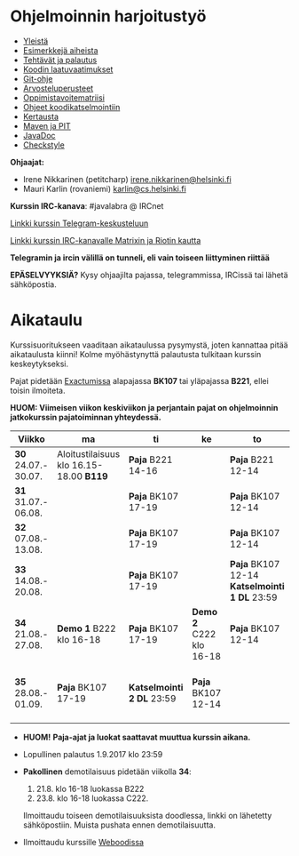 # Ohjelmoinnin harjoitustyö
* [Yleistä](ohjeet/Yleista.md)
* [Esimerkkejä aiheista](ohjeet/Esimerkkeja-aiheista.md)
* [Tehtävät ja palautus](ohjeet/Tehtavat-ja-palautus.md)
* [Koodin laatuvaatimukset](ohjeet/Koodin-laatuvaatimukset.md)
* [Git-ohje](ohjeet/Git-ohje.md)
* [Arvosteluperusteet](ohjeet/Arvosteluperusteet.md)
* [Oppimistavoitematriisi](http://www.cs.helsinki.fi/courses/58160/matriisi)
* [Ohjeet koodikatselmointiin](ohjeet/Koodikatselmointi.md)
* [Kertausta](ohjeet/Kertausta.md)
* [Maven ja PIT](ohjeet/Maven-ja-PIT.md)
* [JavaDoc](ohjeet/JavaDoc.md)
* [Checkstyle](ohjeet/Checkstyle.md)

**Ohjaajat:**
* Irene Nikkarinen (petitcharp) irene.nikkarinen@helsinki.fi
* Mauri Karlin (rovaniemi) karlin@cs.helsinki.fi

**Kurssin IRC-kanava**:
\#javalabra @ IRCnet

[Linkki kurssin Telegram-keskusteluun](https://t.me/javalabra)

[Linkki kurssin IRC-kanavalle Matrixin ja Riotin kautta](https://riot.im/app/#/room/#_ircnet_#javalabra:irc.snt.utwente.nl)

**Telegramin ja ircin välillä on tunneli, eli vain toiseen liittyminen riittää**

**EPÄSELVYYKSIÄ?** Kysy ohjaajilta pajassa, telegrammissa, IRCissä tai lähetä sähköpostia.

# Aikataulu

Kurssisuoritukseen vaaditaan aikataulussa pysymystä, joten kannattaa pitää aikataulusta kiinni! Kolme myöhästynyttä palautusta tulkitaan kurssin keskeytykseksi.

Pajat pidetään [Exactumissa](http://www.helsinki.fi/teknos/opetustilat/kumpula/gh2b/default.htm) alapajassa **BK107** tai yläpajassa **B221**, ellei toisin ilmoiteta.

**HUOM: Viimeisen viikon keskiviikon ja perjantain pajat on ohjelmoinnin jatkokurssin pajatoiminnan yhteydessä.**

| Viikko | ma | ti | ke | to | pe | la | su |
| --- | --- | --- | --- | --- | --- | --- | --- |
| **30**<br>24.07.-<br>30.07. |  Aloitustilaisuus<br>klo 16.15-18.00 **B119** | **Paja** B221<br>14-16 |  |  **Paja** B221<br>12-14 |  |  |  **DL 1**<br>23:59|
| **31**<br>31.07.-<br>06.08. |  | **Paja** BK107<br>17-19 |  | **Paja** BK107<br>12-14  |  |  |**DL 2**<br>23:59 |
| **32**<br>07.08.-<br>13.08. |  | **Paja** BK107<br>17-19 |  | **Paja** BK107<br>12-14<br> |  |  | **DL 3**<br>23:59 |
| **33**<br>14.08.-<br>20.08. |  | **Paja** BK107<br>17-19 |   | **Paja** BK107<br>12-14 <br> **Katselmointi 1 DL** 23:59   |  |  |  **DL 4**<br>23:59 |
| **34**<br>21.08.-<br>27.08. | **Demo 1** B222 <br> klo 16-18 | **Paja** BK107<br>17-19 |  **Demo 2** C222 <br> klo 16-18 | **Paja** BK107<br>12-14 | |  |  <br>**DL 5**<br>23:59 |
| **35**<br>28.08.-<br>01.09. | **Paja** BK107<br>17-19  |**Katselmointi 2 DL** 23:59|  **Paja** BK107<br>12-14<br> |  |  **Paja** BK107<br>14.15-17<br>**DL Loppupalautus**<br>23:59 |  |  |

* **HUOM!** **Paja-ajat ja luokat saattavat muuttua kurssin aikana.**

* Lopullinen palautus 1.9.2017 klo 23:59
* **Pakollinen** demotilaisuus pidetään viikolla **34**: 
  1. 21.8. klo 16-18 luokassa B222
  2. 23.8. klo 16-18 luokassa C222.
  
  Ilmoittaudu toiseen demotilaisuuksista doodlessa, linkki on lähetetty sähköpostiin.
  Muista pushata ennen demotilaisuutta.
  
* Ilmoittaudu kurssille [Weboodissa](https://weboodi.helsinki.fi/hy/opettaptied.jsp?OpetTap=119282686&html=1)
